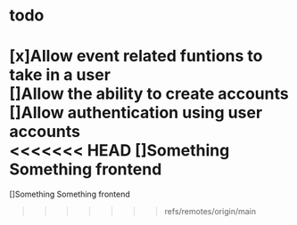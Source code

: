 # todo
[x]Allow event related funtions to take in a user\
[]Allow the ability to create accounts\
[]Allow authentication using user accounts\
<<<<<<< HEAD
[]Something Something frontend
=======
[]Something Something frontend
>>>>>>> refs/remotes/origin/main

